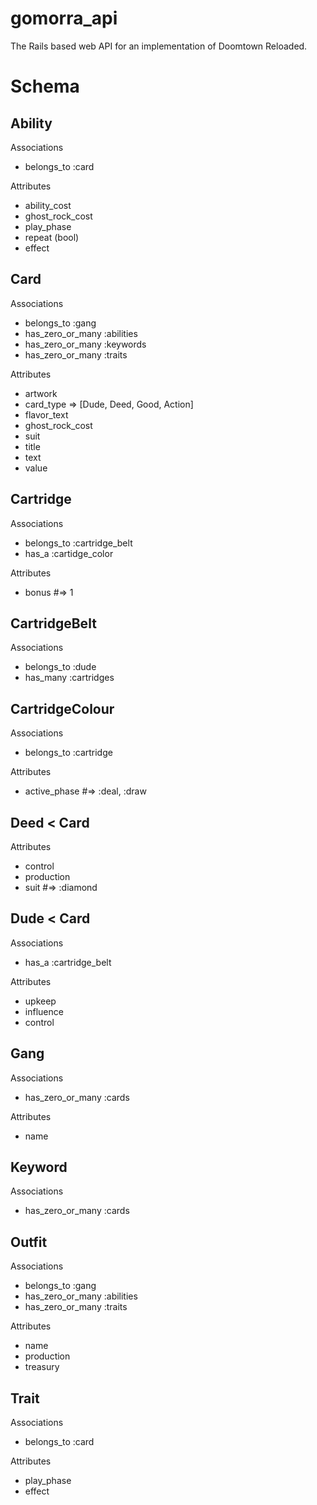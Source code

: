 # gomorra_api
The Rails based web API for an implementation of Doomtown Reloaded.

Schema
======

Ability
-------
Associations
* belongs_to :card

Attributes
* ability_cost
* ghost_rock_cost
* play_phase
* repeat (bool)
* effect

Card
----
Associations
* belongs_to :gang
* has_zero_or_many :abilities
* has_zero_or_many :keywords
* has_zero_or_many :traits

Attributes
* artwork
* card_type => [Dude, Deed, Good, Action]
* flavor_text
* ghost_rock_cost
* suit
* title
* text
* value

Cartridge
---------
Associations
* belongs_to :cartridge_belt
* has_a :cartidge_color

Attributes
* bonus #=> 1

CartridgeBelt
-------------
Associations
* belongs_to :dude
* has_many :cartridges

CartridgeColour
---------------
Associations
* belongs_to :cartridge

Attributes
* active_phase #=> :deal, :draw

Deed < Card
----
Attributes
* control
* production
* suit #=> :diamond

Dude < Card
----
Associations
* has_a :cartridge_belt

Attributes
* upkeep
* influence
* control

Gang
----
Associations
* has_zero_or_many :cards

Attributes
* name

Keyword
-------
Associations
* has_zero_or_many :cards

Outfit
------
Associations
* belongs_to :gang
* has_zero_or_many :abilities
* has_zero_or_many :traits

Attributes
* name
* production
* treasury

Trait
-----
Associations
* belongs_to :card

Attributes
* play_phase
* effect
